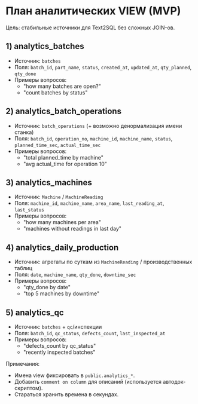 # План аналитических VIEW (MVP)

Цель: стабильные источники для Text2SQL без сложных JOIN-ов.

## 1) analytics_batches
- Источник: `batches`
- Поля: `batch_id`, `part_name`, `status`, `created_at`, `updated_at`, `qty_planned`, `qty_done`
- Примеры вопросов:
  - "how many batches are open?"
  - "count batches by status"

## 2) analytics_batch_operations
- Источник: `batch_operations` (+ возможно денормализация имени станка)
- Поля: `batch_id`, `operation_no`, `machine_id`, `machine_name`, `status`, `planned_time_sec`, `actual_time_sec`
- Примеры вопросов:
  - "total planned_time by machine"
  - "avg actual_time for operation 10"

## 3) analytics_machines
- Источник: `Machine` / `MachineReading`
- Поля: `machine_id`, `machine_name`, `area_name`, `last_reading_at`, `last_status`
- Примеры вопросов:
  - "how many machines per area"
  - "machines without readings in last day"

## 4) analytics_daily_production
- Источник: агрегаты по суткам из `MachineReading` / производственных таблиц
- Поля: `date`, `machine_name`, `qty_done`, `downtime_sec`
- Примеры вопросов:
  - "qty_done by date"
  - "top 5 machines by downtime"

## 5) analytics_qc
- Источник: `batches` + `qc`/инспекции
- Поля: `batch_id`, `qc_status`, `defects_count`, `last_inspected_at`
- Примеры вопросов:
  - "defects_count by qc_status"
  - "recently inspected batches"

Примечания:
- Имена view фиксировать в `public.analytics_*`.
- Добавить `comment on column` для описаний (используется автодок-скриптом).
- Стараться хранить времена в секундах.
